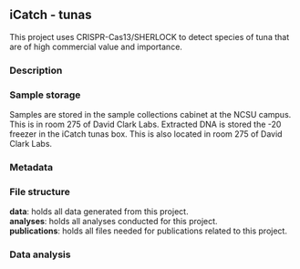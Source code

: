 ## iCatch - tunas

This project uses CRISPR-Cas13/SHERLOCK to detect species of tuna that are of high commercial value and importance. 

### Description

### Sample storage

Samples are stored in the sample collections cabinet at the NCSU campus. This is in room 275 of David Clark Labs. Extracted DNA is stored the -20 freezer in the iCatch tunas box. This is also located in room 275 of David Clark Labs.

### Metadata

### File structure

**data**: holds all data generated from this project. \
**analyses**: holds all analyses conducted for this project. \
**publications**: holds all files needed for publications related to this project.

### Data analysis

